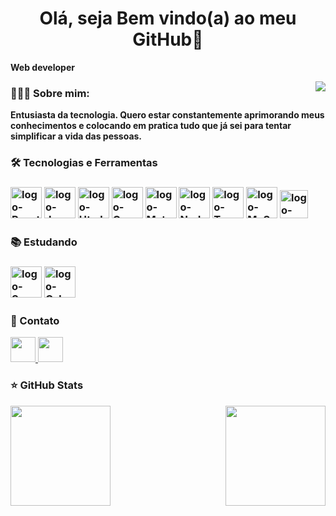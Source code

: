 
<h1 align="center">Olá, seja Bem vindo(a) ao meu GitHub👋</h1>

**Web developer**

 <img align="right"
 src="https://raw.githubusercontent.com/gist/GledsonLucas111/5022e3f6b1f742b819961280278e63fe/raw/8b30d58a25a1aad74170e17282ea68efdbcbba16/githubcard.svg"></img>
 
<h3>👨🏻‍💻 Sobre mim:</h3>

**Entusiasta da tecnologia. Quero estar constantemente aprimorando meus conhecimentos e colocando em pratica tudo que já sei para tentar simplificar a vida das pessoas.**
 
<h3>🛠 Tecnologias e Ferramentas<h3/>

<div>
  <img height="50px" alt="logo-React" src="https://cdn.jsdelivr.net/gh/devicons/devicon/icons/react/react-original.svg"/>
  <img height="50px" alt="logo-JavaScript" src="https://cdn.jsdelivr.net/gh/devicons/devicon/icons/javascript/javascript-original.svg">
  <img height="50px" alt="logo-Html" src="https://cdn.jsdelivr.net/gh/devicons/devicon/icons/html5/html5-original.svg">
  <img height="50px" alt="logo-Css" src="https://cdn.jsdelivr.net/gh/devicons/devicon/icons/css3/css3-original.svg"/>
  <img height="50px" alt="logo-MaterialUi" src="https://cdn.jsdelivr.net/gh/devicons/devicon/icons/materialui/materialui-original.svg"/>
  <img height="50px" alt="logo-Node" src="https://cdn.jsdelivr.net/gh/devicons/devicon/icons/nodejs/nodejs-original.svg" />
  <img height="50px" alt="logo-TypeScript" src="https://cdn.jsdelivr.net/gh/devicons/devicon/icons/typescript/typescript-original.svg" />
  <img height="50px" alt="logo-MySql" src="https://cdn.jsdelivr.net/gh/devicons/devicon/icons/mysql/mysql-original.svg" target="_blank" />
  <img height="45px" alt="logo-Jest" src="https://cdn.jsdelivr.net/gh/devicons/devicon/icons/jest/jest-plain.svg" />
 </div>
 
<h3>📚 Estudando<h3/>

<div>
<img height="50px" alt="logo-Saas" src="https://cdn.jsdelivr.net/gh/devicons/devicon/icons/sass/sass-original.svg" />
<img height="50px" alt="logo-Csharp" src="https://cdn.jsdelivr.net/gh/devicons/devicon/icons/csharp/csharp-original.svg" />
</div>


<h3>📧 Contato</h3>

<div>
  <a href="mailto:gledsonlucas111@gmail.com">
    <img height="40px" src="https://img.shields.io/badge/Gmail-D14836?style=for-the-badge&logo=gmail&logoColor=white"/>
  </a>
  <a href="https://www.linkedin.com/in/gledson-lucas-1b5873166/" target="_blank">
    <img height="40px" src="https://img.shields.io/badge/LinkedIn-0077B5?style=for-the-badge&logo=linkedin&logoColor=white" />
  </a>
 </div>
 
 
<div>
 <h3>⭐ GitHub Stats</h3>
  <a href="https://github.com/gledsonlucas111">
  <img height="160em" src="https://github-readme-stats.vercel.app/api?username=gledsonlucas111&show_icons=true&theme=radical&include_all_commits=true&count_private=true"/>
  <img height="160em" align="right" src="https://github-readme-stats.vercel.app/api/top-langs/?username=gledsonlucas111&layout=compact&langs_count=7&theme=radical"/>
</div>
 
 ##
